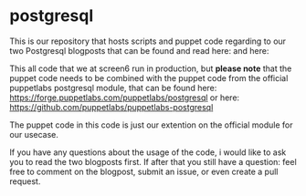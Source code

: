 postgresql
==========

This is our repository that hosts scripts and puppet code regarding to our two Postgresql blogposts that can be found and read here:  and here:

This all code that we at screen6 run in production, but **please note** that the puppet code needs to be combined with the puppet code from the official puppetlabs postgresql module, that can be found here: https://forge.puppetlabs.com/puppetlabs/postgresql or here: https://github.com/puppetlabs/puppetlabs-postgresql

The puppet code in this code is just our extention on the official module for our usecase.

If you have any questions about the usage of the code, i would like to ask you to read the two blogposts first. If after that you still have a question: feel free to comment on the blogpost, submit an issue, or even create a pull request.

